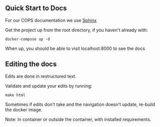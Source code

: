 ## Quick Start to Docs

For our COPS documentation we use [Sphinx](https://docs.readthedocs.io/en/stable/intro/getting-started-with-sphinx.html)

Get the project up from the root directory, if you haven't already with:
```
docker-compose up -d
```

When up, you should be able to visit localhost:8000 to see the docs

## Editing the docs

Edits are done in restructured text. 

Validate and update your edits by running:
```
make html
```

Sometimes if edits don't take and the navigation doesn't update, re-build the docker image.



Note: In container or outside the container, with installed requirements. 

